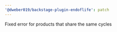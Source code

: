 ```yaml
---
'@dweber019/backstage-plugin-endoflife': patch
---
```


Fixed error for products that share the same cycles
